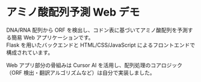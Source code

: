 # アミノ酸配列予測 Web デモ

DNA/RNA 配列から ORF を検出し、コドン表に基づいてアミノ酸配列を予測する簡易 Web アプリケーションです。  
Flask を用いたバックエンドと HTML/CSS/JavaScript によるフロントエンドで構成されています。  

Web アプリ部分の骨組みは Cursor AI を活用し、配列処理のコアロジック（ORF 検出・翻訳アルゴリズムなど）は自分で実装しました。  
